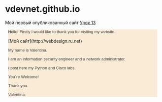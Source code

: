 # vdevnet.github.io
Мой первый опубликованный сайт
[Урок 13](https://vdevnet.github.io/Scripts/ "Скрипты")



<font size="2" style="font-family:Courier new"> 
</font>


<div align="justify" style="margin-right:10px;margin-left:10px; background-color: antiquewhite">
  
<p><font face="arial, sans-serif" size="2">Hello!&nbsp;<font color="#444444"><span lang="EN-US" style="line-height:normal;background-image:initial;background-color:transparent;background-repeat:initial">Firstly I would like to
thank you</span><span style="line-height:normal;background-color:transparent"> for visiting my website.</span></font></font></p>
[Мой сайт](http://webdesign.ru.net)

<p style="margin-bottom:0.0001pt;line-height:normal"><span lang="EN-US" style="background-image:initial;background-repeat:initial"><font color="#444444" face="arial, sans-serif" size="2">My name is Valentina.&nbsp;</font></span></p>
<p style="margin-bottom:0.0001pt;line-height:normal"><span style="color:rgb(68,68,68);background-color:transparent"><font face="arial, sans-serif" size="2">I am an information security engineer and a network administrator.</font></span></p>
<p style="margin-bottom:0.0001pt;line-height:normal"><font color="#444444" face="arial, sans-serif" size="2">I post here my Python and Cisco labs.</font></p>
<p style="margin-bottom:0.0001pt;line-height:normal"><font color="#444444" face="arial, sans-serif" size="2">You`re Welcome!</font></p>
<p style="margin-bottom:0.0001pt;line-height:normal"><span style="color:rgb(68,68,68);background-color:transparent"><font face="arial, sans-serif" size="2">Thank you.</font></span></p>
<p style="margin-bottom:0.0001pt;line-height:normal"><span style="color:rgb(68,68,68);background-color:transparent"><font face="arial, sans-serif" size="2">Valentina.</font></span></p>


</div>

